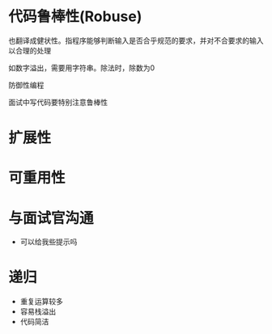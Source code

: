 # 代码鲁棒性(Robuse)

也翻译成健状性。指程序能够判断输入是否合乎规范的要求，并对不合要求的输入以合理的处理

如数字溢出，需要用字符串。除法时，除数为0

防御性编程

面试中写代码要特别注意鲁棒性

# 扩展性

# 可重用性 

# 与面试官沟通
* 可以给我些提示吗

# 递归
* 重复运算较多
* 容易栈溢出
* 代码简洁
